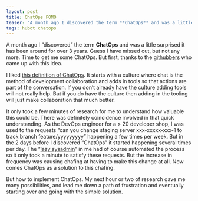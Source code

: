 ```yaml
---
layout: post
title: ChatOps FOMO
teaser: "A month ago I discovered the term **ChatOps** and was a little surprised it has been around for over 3 years. Guess I have missed out, but not any more. Time to get me some ChatOps"
tags: hubot chatops
---
```


A month ago I “discovered” the term **ChatOps** and was a little surprised it has been around for over 3 years. Guess I have missed out, but not any more. Time to get me some ChatOps. But first, thanks to the [githubbers](https://speakerdeck.com/jnewland/chatops) who came up with this idea.

I liked [this definition of ChatOps](https://www.pagerduty.com/blog/what-is-chatops/). It starts with a culture where chat is the method of development collaboration and adds in tools so that actions are part of the conversation. If you don’t already have the culture adding tools will not really help. But if you do have the culture then adding in the tooling will just make collaboration that much better.

It only took a few minutes of research for me to understand how valuable this could be. There was definitely coincidence involved in that quick understanding. As the DevOps engineer for a > 20 developer shop, I was used to the requests “can you change staging server xxx-xxxxx-xxx-1 to track branch feature/yyyyyyyyy” happening a few times per week. But in the 2 days before I discovered “ChatOps” it started happening several times per day. The “[lazy sysadmin](http://www.thegeekstuff.com/2011/07/lazy-sysadmin/)” in me had of course automated the process so it only took a minute to satisfy these requests. But the increase in frequency was causing chafing at having to make this change at all. Now comes ChatOps as a solution to this chafing.

But how to implement ChatOps. My next hour or two of research gave me many possibilities, and lead me down a path of frustration and eventually starting over and going with the simple solution.
